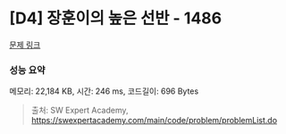 # [D4] 장훈이의 높은 선반 - 1486 

[문제 링크](https://swexpertacademy.com/main/code/problem/problemDetail.do?contestProbId=AV2b7Yf6ABcBBASw) 

### 성능 요약

메모리: 22,184 KB, 시간: 246 ms, 코드길이: 696 Bytes



> 출처: SW Expert Academy, https://swexpertacademy.com/main/code/problem/problemList.do